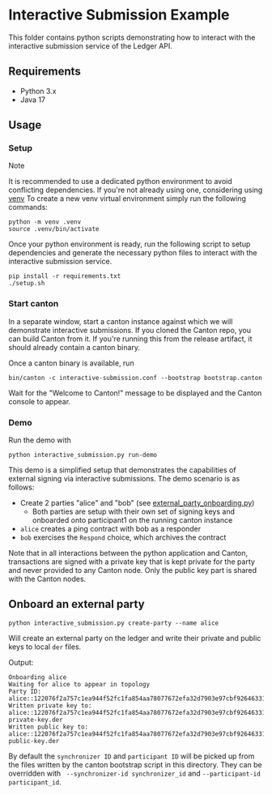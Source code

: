 # Interactive Submission Example

This folder contains python scripts demonstrating how to interact with the interactive submission service of the Ledger API.

## Requirements

- Python 3.x
- Java 17

## Usage

### Setup

> [!NOTE]
> It is recommended to use a dedicated python environment to avoid conflicting dependencies.
> If you're not already using one, considering using [venv](https://docs.python.org/3/library/venv.html)
> To create a new venv virtual environment simply run the following commands:
> ```shell
> python -m venv .venv
> source .venv/bin/activate
> ```

Once your python environment is ready, run the following script to setup dependencies and generate the necessary python files
to interact with the interactive submission service.

```shell
pip install -r requirements.txt
./setup.sh
```

### Start canton

In a separate window, start a canton instance against which we will demonstrate interactive submissions.
If you cloned the Canton repo, you can build Canton from it.
If you're running this from the release artifact, it should already contain a canton binary.

Once a canton binary is available, run

```shell
bin/canton -c interactive-submission.conf --bootstrap bootstrap.canton
```

Wait for the "Welcome to Canton!" message to be displayed and the Canton console to appear.

### Demo

Run the demo with

```shell
python interactive_submission.py run-demo
```

This demo is a simplified setup that demonstrates the capabilities of external signing via interactive submissions.
The demo scenario is as follows:
- Create 2 parties "alice" and "bob" (see [external_party_onboarding.py](external_party_onboarding.py))
    - Both parties are setup with their own set of signing keys and onboarded onto participant1 on the running canton instance
- `alice` creates a ping contract with bob as a responder
- `bob` exercises the `Respond` choice, which archives the contract

Note that in all interactions between the python application and Canton, transactions are signed with a private key that is kept private for the party and never provided to any Canton node. Only the public key part is shared with the Canton nodes.

## Onboard an external party

```shell
python interactive_submission.py create-party --name alice
```

Will create an external party on the ledger and write their private and public keys to local `der` files.

Output:

```text
Onboarding alice
Waiting for alice to appear in topology
Party ID: alice::122076f2a757c1ea944f52fc1fa854aa78077672efa32d7903e97cbf92646331876d
Written private key to: alice::122076f2a757c1ea944f52fc1fa854aa78077672efa32d7903e97cbf92646331876d-private-key.der
Written public key to: alice::122076f2a757c1ea944f52fc1fa854aa78077672efa32d7903e97cbf92646331876d-public-key.der
```

By default the `synchronizer ID` and `participant ID` will be picked up from the files written by the canton bootstrap script in this directory.
They can be overridden with ` --synchronizer-id synchronizer_id` and `--participant-id participant_id`.